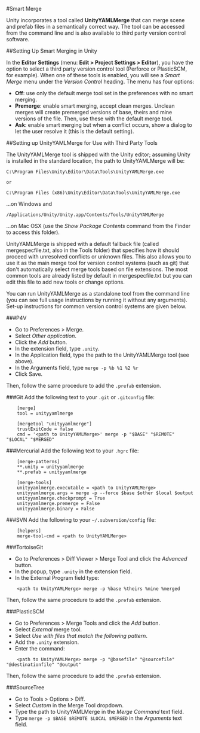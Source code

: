 #Smart Merge

Unity incorporates a tool called **UnityYAMLMerge** that can merge scene and prefab files in a semantically correct way. The tool can be accessed from the command line and is also available to third party version control software.

##Setting Up Smart Merging in Unity

In the __Editor Settings__ (menu: __Edit &gt; Project Settings &gt; Editor__), you have the option to select a third party version control tool (Perforce or PlasticSCM, for example). When one of these tools is enabled, you will see a _Smart Merge_ menu under the _Version Control_ heading. The menu has four options:

* **Off**: use only the default merge tool set in the preferences with no smart merging.
* **Premerge**: enable smart merging, accept clean merges. Unclean merges will create premerged versions of base, theirs and mine versions of the file. Then, use these with the default merge tool. 
* **Ask**: enable smart merging but when a conflict occurs, show a dialog to let the user resolve it (this is the default setting).


##Setting up UnityYAMLMerge for Use with Third Party Tools

The UnityYAMLMerge tool is shipped with the Unity editor; assuming Unity is installed in the standard location, the path to UnityYAMLMerge will be:

````
C:\Program Files\Unity\Editor\Data\Tools\UnityYAMLMerge.exe

or

C:\Program Files (x86)\Unity\Editor\Data\Tools\UnityYAMLMerge.exe
````

...on Windows and 


````
/Applications/Unity/Unity.app/Contents/Tools/UnityYAMLMerge
````

...on Mac OSX (use the _Show Package Contents_ command from the Finder to access this folder).

UnityYAMLMerge is shipped with a default fallback file (called mergespecfile.txt, also in the Tools folder) that specifies how it should proceed with unresolved conflicts or unknown files. This also allows you to use it as the main merge tool for version control systems (such as git) that don't automatically select merge tools based on file extensions. The most common tools are already listed by default in mergespecfile.txt but you can edit this file to add new tools or change options.

You can run UnityYAMLMerge as a standalone tool from the command line (you can see full usage instructions by running it without any arguments). Set-up instructions for common version control systems are given below.


###P4V
* Go to Preferences &gt; Merge.
* Select _Other application_.
* Click the _Add_ button.
* In the extension field, type `.unity`.
* In the Application field, type the path to the UnityYAMLMerge tool (see above).
* In the Arguments field, type `merge -p %b %1 %2 %r`
* Click Save.

Then, follow the same procedure to add the `.prefab` extension.


###Git
Add the following text to your `.git` or `.gitconfig` file:

````
	[merge]
	tool = unityyamlmerge

	[mergetool "unityyamlmerge"]
	trustExitCode = false
	cmd = '<path to UnityYAMLMerge>' merge -p "$BASE" "$REMOTE" "$LOCAL" "$MERGED"
````

###Mercurial
Add the following text to your `.hgrc` file:

````
	[merge-patterns]
	**.unity = unityyamlmerge
	**.prefab = unityyamlmerge

	[merge-tools]
	unityyamlmerge.executable = <path to UnityYAMLMerge>
	unityyamlmerge.args = merge -p --force $base $other $local $output
	unityyamlmerge.checkprompt = True
	unityyamlmerge.premerge = False
	unityyamlmerge.binary = False
````


###SVN
Add the following to your `~/.subversion/config` file:

````
	[helpers]
	merge-tool-cmd = <path to UnityYAMLMerge>
````


###TortoiseGit
* Go to Preferences &gt; Diff Viewer &gt; Merge Tool and click the _Advanced_ button. 
* In the popup, type `.unity` in the extension field.
* In the External Program field type:

````
	<path to UnityYAMLMerge> merge -p %base %theirs %mine %merged
````

Then, follow the same procedure to add the `.prefab` extension.


###PlasticSCM
* Go to Preferences &gt; Merge Tools and click the _Add_ button.
* Select _External_ merge tool.
* Select _Use with files that match the following pattern_.
* Add the `.unity` extension.
* Enter the command:

````
	<path to UnityYAMLMerge> merge -p "@basefile" "@sourcefile"  "@destinationfile" "@output"
````

Then, follow the same procedure to add the `.prefab` extension.


###SourceTree
* Go to Tools &gt; Options &gt; Diff.
* Select _Custom_ in the Merge Tool dropdown.
* Type the path to UnityYAMLMerge in the _Merge Command_ text field.
* Type `merge -p $BASE $REMOTE $LOCAL $MERGED` in the _Arguments_ text field.

